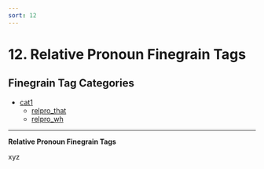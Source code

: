 ```yaml
---
sort: 12
---
```


# 12. Relative Pronoun Finegrain Tags

## Finegrain Tag Categories

- [cat1](12_cat1)
	- [relpro_that](12_cat1.md#12-1-1.-relpro_that-(xyz))
	- [relpro_wh](12_cat1.md#12-1-2.-relpro_wh-(xyz))

---

**Relative Pronoun Finegrain Tags**

xyz